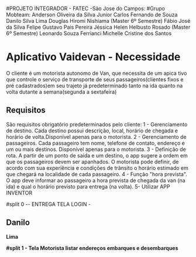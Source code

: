 #PROJETO INTEGRADOR - FATEC -São Jose do Campos:
#Grupo Mobteam:
Anderson Oliveira da Silva Junior 
Carlos Fernando de Souza
Danilo Silva Lima
Douglas Hiromi Nishiama (Master 6º Semestre)
Fábio José da Silva 
Felipe Gustavo Pais Pereira 
Jéssica Helen Helbusto Rosado (Master 6º Semestre)
Leonardo Souza Ferrianci 
Michelle Cristine dos Santos  
# Aplicativo Vaidevan - Necessidade
O cliente é um motorista autonomo de Van, que necessita de um apica tivo que controle o  serviço de transporte de seus passageiros(clientes fixos e pré cadastrados)em seu trajeto já predeterminado tanto na ida quanto na volta dutante a semana(segunda a sextafeira)
## Requisitos
São requisitos obrigatório predeterminados pelo cliente:
1 - Gerenciamento de destino. Cada destino possui descrição, local, horário de chegada e horário de volta.Disponível apenas para o motorista.
2 - Gerenciamento de passageiros. Cada passageiro tem nome, telefone de contato, endereço e um ou mais destinos. Disponível apenas para o motorista. 
3 - Definição de rota. A partir de um ponto de saída e um destino, o app sugere a ordem em que os passageiros devem ser apanhados. O motorista pode definir, de acordo com sua experiência e condições de trânsito o horário estimado em que chegará na localidade de cada passageiro.
4 - Função "hora prevista". O app deve informar ao passageiro a hora prevista de chegada da van (na ida) e qual o horário previsto para entrega (na volta).
5- Utilizar APP INVENTOR

#split 0 -- ENTREGA TELA LOGIN -<b><h2>Danilo </h2> Lima

#split 1 - Tela Motorista listar endereços embarques e desembarques